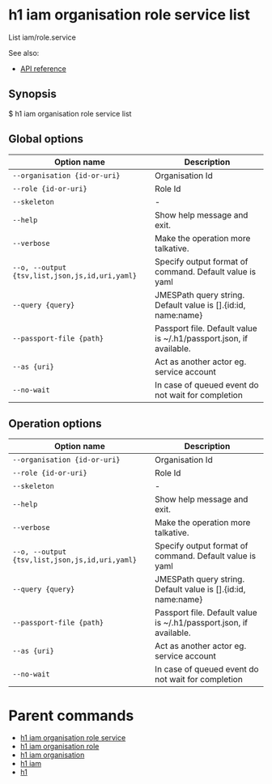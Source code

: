 
# h1 iam organisation role service list

List iam/role.service

See also:

* [API reference](https://api.hyperone.com/v2/docs#operation/iam_organisation_role_service_list)

## Synopsis

$ h1 iam organisation role service list <options>

## Global options

| Option name                                        | Description                                                        |
| -------------------------------------------------- | ------------------------------------------------------------------ |
| ```--organisation {id-or-uri}```                   | Organisation Id                                                    |
| ```--role {id-or-uri}```                           | Role Id                                                            |
| ```--skeleton```                                   | -                                                                  |
| ```--help```                                       | Show help message and exit.                                        |
| ```--verbose```                                    | Make the operation more talkative.                                 |
| ```--o, --output {tsv,list,json,js,id,uri,yaml}``` | Specify output format of command. Default value is yaml            |
| ```--query {query}```                              | JMESPath query string. Default value is [].\{id:id, name:name\}    |
| ```--passport-file {path}```                       | Passport file. Default value is ~/.h1/passport.json, if available. |
| ```--as {uri}```                                   | Act as another actor eg. service account                           |
| ```--no-wait```                                    | In case of queued event do not wait for completion                 |

## Operation options

| Option name                                        | Description                                                        |
| -------------------------------------------------- | ------------------------------------------------------------------ |
| ```--organisation {id-or-uri}```                   | Organisation Id                                                    |
| ```--role {id-or-uri}```                           | Role Id                                                            |
| ```--skeleton```                                   | -                                                                  |
| ```--help```                                       | Show help message and exit.                                        |
| ```--verbose```                                    | Make the operation more talkative.                                 |
| ```--o, --output {tsv,list,json,js,id,uri,yaml}``` | Specify output format of command. Default value is yaml            |
| ```--query {query}```                              | JMESPath query string. Default value is [].\{id:id, name:name\}    |
| ```--passport-file {path}```                       | Passport file. Default value is ~/.h1/passport.json, if available. |
| ```--as {uri}```                                   | Act as another actor eg. service account                           |
| ```--no-wait```                                    | In case of queued event do not wait for completion                 |

# Parent commands

* [h1 iam organisation role service](./../README.md)
* [h1 iam organisation role](./../../README.md)
* [h1 iam organisation](./../../../README.md)
* [h1 iam](./../../../../README.md)
* [h1](./../../../../../README.md)
